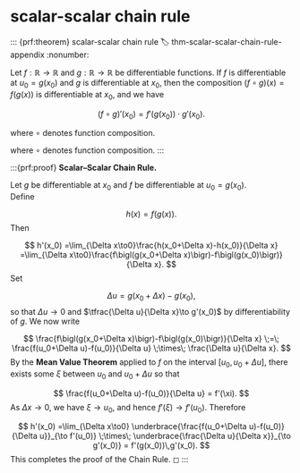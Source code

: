 # scalar-scalar chain rule

::: {prf:theorem} scalar-scalar chain rule
:label: thm-scalar-scalar-chain-rule-appendix
:nonumber:

Let $f: \mathbb{R} \to \mathbb{R}$ and $g: \mathbb{R} \to \mathbb{R}$ be differentiable functions. If $f$ is differentiable at $u_0 = g(x_0)$ and $g$ is differentiable at $x_0$, then the composition $( f \circ g)(x) = f\bigl(g(x)\bigr)$ is differentiable at $x_0$, and we have

$$
( f \circ g)'(x_0) = f'(g(x_0)) \cdot g'(x_0).
$$

where $\circ$ denotes function composition.

where $\circ$ denotes function composition.
:::

:::{prf:proof} **Scalar–Scalar Chain Rule.**  

Let $g$ be differentiable at $x_0$ and $f$ be differentiable at $u_0=g(x_0)$.  
Define

$$
h(x)=f\bigl(g(x)\bigr).
$$
Then

$$
h'(x_0)
=\lim_{\Delta x\to0}\frac{h(x_0+\Delta x)-h(x_0)}{\Delta x}
=\lim_{\Delta x\to0}\frac{f\bigl(g(x_0+\Delta x)\bigr)-f\bigl(g(x_0)\bigr)}{\Delta x}.
$$
Set 

$$
\Delta u = g(x_0+\Delta x)-g(x_0),
$$
so that $\Delta u\to0$ and $\tfrac{\Delta u}{\Delta x}\to g'(x_0)$ by differentiability of $g$.  We now write

$$
\frac{f\bigl(g(x_0+\Delta x)\bigr)-f\bigl(g(x_0)\bigr)}{\Delta x}
\;=\;
\frac{f(u_0+\Delta u)-f(u_0)}{\Delta u}
\;\times\;
\frac{\Delta u}{\Delta x}.
$$
By the **Mean Value Theorem** applied to $f$ on the interval $[u_0,u_0+\Delta u]$, there exists some $\xi$ between $u_0$ and $u_0+\Delta u$ so that

$$
\frac{f(u_0+\Delta u)-f(u_0)}{\Delta u}
= f'(\xi).
$$
As $\Delta x\to0$, we have $\xi\to u_0$, and hence $f'(\xi)\to f'(u_0)$.  Therefore

$$
h'(x_0)
=\lim_{\Delta x\to0}
\underbrace{\frac{f(u_0+\Delta u)-f(u_0)}{\Delta u}}_{\to f'(u_0)}
\;\times\;
\underbrace{\frac{\Delta u}{\Delta x}}_{\to g'(x_0)}
= f'(g(x_0))\,g'(x_0).
$$
This completes the proof of the Chain Rule.
◻
:::

